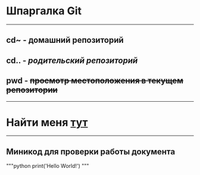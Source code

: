 # Шпаргалка Git
----
## cd~  - **домашний репозиторий**  

## cd.. - *родительский репозиторий*  

## pwd - ~~просмотр местоположения в текущем репозитории~~  
----

# Найти меня [тут](https://www.yandex.ru "Нажми сюда!")  

----

## **Миникод для проверки работы документа**  

"""python
print('Hello World!')
"""